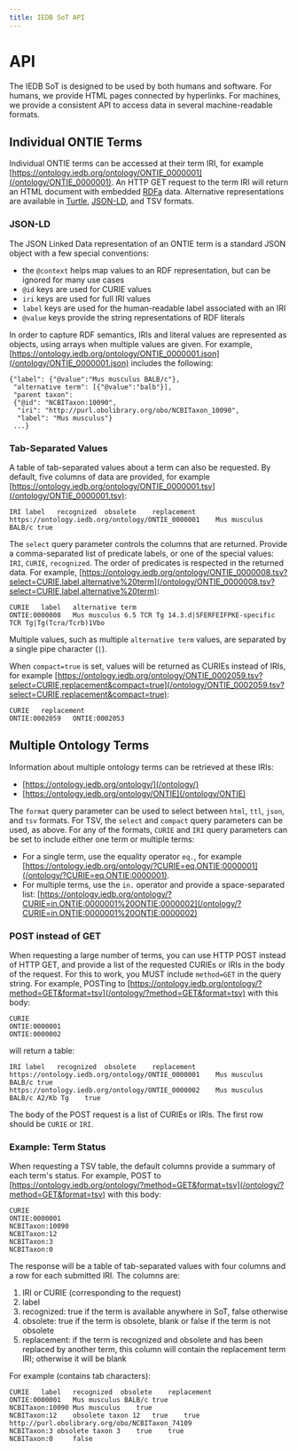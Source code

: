 ```yaml
---
title: IEDB SoT API
---
```


# API

The IEDB SoT is designed to be used by both humans and software. For humans, we provide HTML pages connected by hyperlinks. For machines, we provide a consistent API to access data in several machine-readable formats.


## Individual ONTIE Terms

Individual ONTIE terms can be accessed at their term IRI, for example [https://ontology.iedb.org/ontology/ONTIE_0000001](/ontology/ONTIE_0000001). An HTTP GET request to the term IRI will return an HTML document with embedded [RDFa](https://rdfa.info) data. Alternative representations are available in [Turtle](https://www.w3.org/TeamSubmission/turtle/), [JSON-LD](https://json-ld.org), and TSV formats.


### JSON-LD

The JSON Linked Data representation of an ONTIE term is a standard JSON object with a few special conventions:

- the `@context` helps map values to an RDF representation, but can be ignored for many use cases
- `@id` keys are used for CURIE values
- `iri` keys are used for full IRI values
- `label` keys are used for the human-readable label associated with an IRI
- `@value` keys provide the string representations of RDF literals

In order to capture RDF semantics, IRIs and literal values are represented as objects, using arrays when multiple values are given. For example, [https://ontology.iedb.org/ontology/ONTIE_0000001.json](/ontology/ONTIE_0000001.json) includes the following:

```
{"label": {"@value":"Mus musculus BALB/c"},
 "alternative term": [{"@value":"balb"}],
 "parent taxon":
 {"@id": "NCBITaxon:10090",
  "iri": "http://purl.obolibrary.org/obo/NCBITaxon_10090",
  "label": "Mus musculus"}
 ...}
```


### Tab-Separated Values

A table of tab-separated values about a term can also be requested. By default, five columns of data are provided, for example [https://ontology.iedb.org/ontology/ONTIE_0000001.tsv](/ontology/ONTIE_0000001.tsv):

```
IRI	label	recognized	obsolete	replacement
https://ontology.iedb.org/ontology/ONTIE_0000001	Mus musculus BALB/c	true		
```

The `select` query parameter controls the columns that are returned. Provide a comma-separated list of predicate labels, or one of the special values: `IRI`, `CURIE`, `recognized`. The order of predicates is respected in the returned data. For example, [https://ontology.iedb.org/ontology/ONTIE_0000008.tsv?select=CURIE,label,alternative%20term](/ontology/ONTIE_0000008.tsv?select=CURIE,label,alternative%20term):

```
CURIE	label	alternative term
ONTIE:0000008	Mus musculus 6.5 TCR Tg	14.3.d|SFERFEIFPKE-specific TCR Tg|Tg(Tcra/Tcrb)1Vbo
```

Multiple values, such as multiple `alternative term` values, are separated by a single pipe character (`|`).

When `compact=true` is set, values will be returned as CURIEs instead of IRIs, for example [https://ontology.iedb.org/ontology/ONTIE_0002059.tsv?select=CURIE,replacement&compact=true](/ontology/ONTIE_0002059.tsv?select=CURIE,replacement&compact=true):

```
CURIE	replacement
ONTIE:0002059	ONTIE:0002053
```


## Multiple Ontology Terms

Information about multiple ontology terms can be retrieved at these IRIs:

- [https://ontology.iedb.org/ontology/](/ontology/)
- [https://ontology.iedb.org/ontology/ONTIE](/ontology/ONTIE)

The `format` query parameter can be used to select between `html`, `ttl`, `json`, and `tsv` formats. For TSV, the `select` and `compact` query parameters can be used, as above. For any of the formats, `CURIE` and `IRI` query parameters can be set to include either one term or multiple terms:

- For a single term, use the equality operator `eq.`, for example [https://ontology.iedb.org/ontology/?CURIE=eq.ONTIE:0000001](/ontology/?CURIE=eq.ONTIE:0000001).
- For multiple terms, use the `in.` operator and provide a space-separated list: [https://ontology.iedb.org/ontology/?CURIE=in.ONTIE:0000001%20ONTIE:0000002](/ontology/?CURIE=in.ONTIE:0000001%20ONTIE:0000002)


### POST instead of GET

When requesting a large number of terms, you can use HTTP POST instead of HTTP GET, and provide a list of the requested CURIEs or IRIs in the body of the request. For this to work, you MUST include `method=GET` in the query string. For example, POSTing to [https://ontology.iedb.org/ontology/?method=GET&format=tsv](/ontology/?method=GET&format=tsv) with this body:

```
CURIE
ONTIE:0000001
ONTIE:0000002
```

will return a table:

```
IRI	label	recognized	obsolete	replacement
https://ontology.iedb.org/ontology/ONTIE_0000001	Mus musculus BALB/c	true		
https://ontology.iedb.org/ontology/ONTIE_0000002	Mus musculus BALB/c A2/Kb Tg	true		
```

The body of the POST request is a list of CURIEs or IRIs. The first row should be `CURIE` or `IRI`.


### Example: Term Status

When requesting a TSV table, the default columns provide a summary of each term's status. For example, POST to [https://ontology.iedb.org/ontology/?method=GET&format=tsv](/ontology/?method=GET&format=tsv) with this body:

```
CURIE
ONTIE:0000001
NCBITaxon:10090
NCBITaxon:12
NCBITaxon:3
NCBITaxon:0
```

The response will be a table of tab-separated values with four columns and a row for each submitted IRI. The columns are:

1. IRI or CURIE (corresponding to the request)
2. label
3. recognized: true if the term is available anywhere in SoT, false otherwise
4. obsolete: true if the term is obsolete, blank or false if the term is not obsolete
5. replacement: if the term is recognized and obsolete and has been replaced by another term, this column will contain the replacement term IRI; otherwise it will be blank

For example (contains tab characters):

```
CURIE	label	recognized	obsolete	replacement
ONTIE:0000001	Mus musculus BALB/c	true		
NCBITaxon:10090	Mus musculus	true		
NCBITaxon:12	obsolete taxon 12	true	true	http://purl.obolibrary.org/obo/NCBITaxon_74109
NCBITaxon:3	obsolete taxon 3	true	true	
NCBITaxon:0		false		
```


